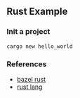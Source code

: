 ## Rust Example

### Init a project
```
cargo new hello_world
```

### References
- [bazel rust](https://bazelbuild.github.io/rules_rust/)
- [rust lang](https://doc.rust-lang.org/cargo/getting-started/first-steps.html)
